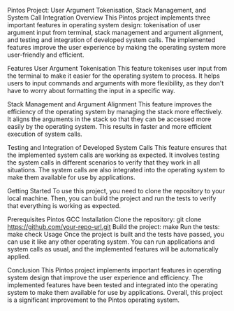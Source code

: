 Pintos Project: User Argument Tokenisation, Stack Management, and System Call Integration
Overview
This Pintos project implements three important features in operating system design: tokenisation of user argument input from terminal, stack management and argument alignment, and testing and integration of developed system calls. The implemented features improve the user experience by making the operating system more user-friendly and efficient.

Features
User Argument Tokenisation
This feature tokenises user input from the terminal to make it easier for the operating system to process. It helps users to input commands and arguments with more flexibility, as they don't have to worry about formatting the input in a specific way.

Stack Management and Argument Alignment
This feature improves the efficiency of the operating system by managing the stack more effectively. It aligns the arguments in the stack so that they can be accessed more easily by the operating system. This results in faster and more efficient execution of system calls.

Testing and Integration of Developed System Calls
This feature ensures that the implemented system calls are working as expected. It involves testing the system calls in different scenarios to verify that they work in all situations. The system calls are also integrated into the operating system to make them available for use by applications.

Getting Started
To use this project, you need to clone the repository to your local machine. Then, you can build the project and run the tests to verify that everything is working as expected.

Prerequisites
Pintos
GCC
Installation
Clone the repository: git clone https://github.com/your-repo-url.git
Build the project: make
Run the tests: make check
Usage
Once the project is built and the tests have passed, you can use it like any other operating system. You can run applications and system calls as usual, and the implemented features will be automatically applied.

Conclusion
This Pintos project implements important features in operating system design that improve the user experience and efficiency. The implemented features have been tested and integrated into the operating system to make them available for use by applications. Overall, this project is a significant improvement to the Pintos operating system.
